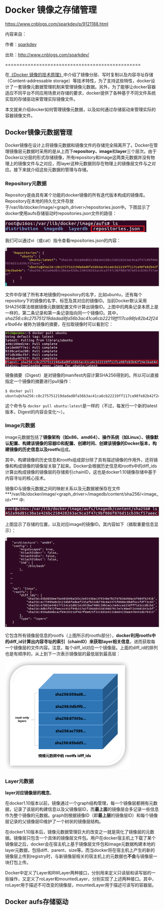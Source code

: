 # Docker 镜像之存储管理

https://www.cnblogs.com/sparkdev/p/9121188.html

内容来自：

作者：[sparkdev](http://www.cnblogs.com/sparkdev/)

出处：http://www.cnblogs.com/sparkdev/

================================================

在[《Docker 镜像的技术原理》](./Docker_Theory.md)中介绍了镜像分层、写时复制以及内容寻址存储（Content-addressable storage）等技术特性，为了支持这些特性，docker设计了一套镜像元数据管理机制来管理镜像元数据。另外，为了能够让docker容器适应不同平台不同应用场景对存储的要求，docker提供了各种基于不同文件系统实现的存储驱动来管理实际镜像文件。

本文就来介绍docker如何管理镜像元数据，以及如何通过存储驱动来管理实际的容器镜像文件。

## Docker镜像元数据管理

Docker镜像在设计上将镜像元数据和镜像文件的存储完全隔离开了。Docker在管理镜像层元数据时采用的是从上而下**repository、image**和**layer**三个层次。由于Docker以分层的形式存储镜像，所有repository和image这两类元数据并没有物理上的镜像文件与之对应，而layer这种元数据则存在物理上的镜像层文件与之对应。接下来就介绍这些元数据的管理与存储。

### Repository元数据

Repository是由具有某个功能的docker镜像的所有迭代版本构成的镜像库。Repository在本地的持久化文件存放于/var/lib/docker/image/<graph_driver>/repositories.json中。下图显示了docker使用aufs存储驱动时repositories.json文件的路径：

![](./images/Docker_metadata_repositories.png)

我们可以通过vi（或cat）指令查看repositories.json的内容：

![](./images/Docker_metadata_repositories_content.png)

文件中存储了所有本地镜像的repository的名字，比如ubuntu，还有每个repository下的镜像的名字、标签及其对应的镜像ID。当前Docker默认采用SHA256算法根据镜像元数据配置文件计算出镜像ID。上图中的两条记录本质上是一样的，第二条记录和第一条记录指向同一个镜像ID。其中，*sha256:c8c275751219dadad8fa56b3ac41ca6cb22219ff117ca98fe82b42f24e1ba64e* 被称为镜像的摘要，在拉取镜像时可以看到它：

![](./images/Docker_pull_digest.png)

镜像摘要（Digest）是对镜像的manifest内容计算SHA256得到的。所以可以直接指定一个镜像的摘要进行pull操作：

```shell
$ docker pull ubuntu@sha256:c8c275751219dadad8fa56b3ac41ca6cb22219ff117ca98fe82b42f24e1ba64e
```

这个命令与 `docker pull ubuntu:latest`是一样的（不过，每发行一个新的latest版本，Digest的内容会变化～）。

### Image元数据

image元数据包括了**镜像架构（如x86、amd64）、操作系统（如Linux）、镜像默认配置、构建该镜像的容器ID和配置、创建时间、创建该镜像的Docker版本，构建镜像的历史信息以及rootfs**组成。

其中，构建镜像的历史信息和rootfs组成部分除了具有描述镜像的作用外，还将镜像和构成镜像的镜像层关联了起来。Docker会根据历史信息和rootfs中的diff_ids计算出构成镜像的镜像层的存储索引chainID，这也是docker1.10镜像存储中基于内容寻址的核心技术。

镜像ID与镜像元数据之间的映射关系以及元数据被保存在文件***/var/lib/docker/image/<graph_driver>/imagedb/content/sha256/<image_id>*** 中:

![](./images/Docker_metadata_id_storage.png)

上图显示了存储的位置，以及对应image的镜像ID。其内容如下（摘取重要信息显示）：

![](./images/Docker_metadata_image_content.png)

它包含所有镜像层信息的rootfs（上图所示的rootfs部分），**docker利用rootfs中的diff_id计算出内容寻址的索引（chainID）来获取layer相关信息**，进而获取每一个镜像层的文件内容。注意，每个diff_id对应一个镜像层。上面的diff_id的排列也是有顺序的，从上到下一次表示镜像层的最低层到最高层：

![](./images/Docker_image_layer.png)

### Layer元数据

**layer对应镜像层的概念**。

在docker1.10版本以前，镜像通过一个graph结构管理，每一个镜像层都拥有元数据，记录了该层的构建信息以及父镜像层ID，而**最上面**的镜像层会多记录一些信息作为整个镜像的元数据。graph则根据镜像ID（即**最上层**的镜像层ID）和每个镜像层记录的父镜像层ID维护了一个树状的镜像层结构。

在docker1.10版本后，镜像元数据管理巨大的改变之一就是简化了镜像层的元数据。镜像层只包含一个具体的镜像层文件包。用户在docker宿主机上下载了某个镜像层之后，docker会在宿主机上基于镜像层文件包和image元数据构建本地的layer元数据，包括diff、parent、size等。而当docker将在宿主机上产生的新的镜像层上传到registry时，与新镜像层相关的宿主机上的元数据也**不会**与镜像层一块打包上传。

Docker中定义了Layer和RWLayer两种接口，分别用来定义只读层和读写层的一些操作，又定义了roLayer和mountedLayer，分别实现了上述两种接口。其中，roLayer用于描述不可改变的镜像层，mountedLayer用于描述可读写的容器层。



## Docker aufs存储驱动

